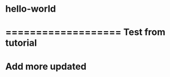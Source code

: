 # hello-world

===================
Test from tutorial
===================
Add more updated
===================
